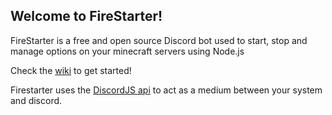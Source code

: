 ## Welcome to FireStarter!

FireStarter is a free and open source Discord bot used to start, stop and manage options on your minecraft servers using Node.js

Check the [wiki](https://github.com/CherryYeti/FireStarter/wiki) to get started!

Firestarter uses the [DiscordJS api](https://discord.js.org/#/) to act as a medium between your system and discord.